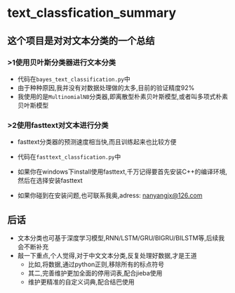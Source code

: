 # text_classfication_summary
## 这个项目是对对文本分类的一个总结

### >1使用贝叶斯分类器进行文本分类

* 代码在`bayes_text_classification.py`中
* 由于种种原因,我并没有对数据处理做的太多,目前的验证精度92%
* 我使用的是`MultinomialNB`分类器,即离散型朴素贝叶斯模型,或者叫多项式朴素贝叶斯模型

### >2使用fasttext对文本进行分类

* fasttext分类器的预测速度相当快,而且训练起来也比较方便
* 代码在`fasttext_classfication.py`中
* 如果你在windows下install使用fasttext,千万记得要首先安装C++的编译环境,然后在选择安装fasttext

* 如果你碰到在安装问题,也可联系我奥,adress:  nanyangjx@126.com



## 后话

* 文本分类也可基于深度学习模型,RNN/LSTM/GRU/BIGRU/BILSTM等,后续我会不断补充
* 敲一下重点,个人觉得,对于中文文本分类,反复处理好数据,才是王道
  * 比如,将数据,通过python正则,移除所有的标点符号
  * 其二,完善维护更加全面的停用词表,配合jieba使用
  * 维护更精准的自定义词典,配合结巴使用
